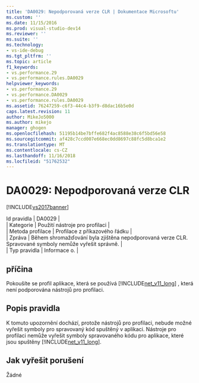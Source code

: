 ```yaml
---
title: 'DA0029: Nepodporovaná verze CLR | Dokumentace Microsoftu'
ms.custom: ''
ms.date: 11/15/2016
ms.prod: visual-studio-dev14
ms.reviewer: ''
ms.suite: ''
ms.technology:
- vs-ide-debug
ms.tgt_pltfrm: ''
ms.topic: article
f1_keywords:
- vs.performance.29
- vs.performance.rules.DA0029
helpviewer_keywords:
- vs.performance.29
- vs.performance.DA0029
- vs.performance.rules.DA0029
ms.assetid: 76247259-c6f3-44c4-b3f9-d8dac16b5e0d
caps.latest.revision: 11
author: MikeJo5000
ms.author: mikejo
manager: ghogen
ms.openlocfilehash: 51195b14be7bffe682f4ac8588e38c6f5bd56e58
ms.sourcegitcommit: af428c7ccd007e668ec0dd8697c88fc5d8bca1e2
ms.translationtype: MT
ms.contentlocale: cs-CZ
ms.lasthandoff: 11/16/2018
ms.locfileid: "51762532"
---
```

# <a name="da0029-unsupported-clr-version"></a>DA0029: Nepodporovaná verze CLR
[!INCLUDE[vs2017banner](../includes/vs2017banner.md)]

Id pravidla | DA0029 |  
| Kategorie | Použití nástroje pro profilaci |  
| Metoda profilace | Profilace z příkazového řádku |  
| Zpráva | Během shromažďování byla zjištěna nepodporovaná verze CLR. Spravované symboly nemůže vyřešit správně. |  
| Typ pravidla | Informace o. |  
  
## <a name="cause"></a>příčina  
 Pokoušíte se profil aplikace, která se používá [!INCLUDE[net_v11_long](../includes/net-v11-long-md.md)] , která není podporována nástrojů pro profilaci.  
  
## <a name="rule-description"></a>Popis pravidla  
 K tomuto upozornění dochází, protože nástrojů pro profilaci, nebude možné vyřešit symboly pro spravovaný kód spuštěný v aplikaci. Nástroje pro profilaci nemůže vyřešit symboly spravovaného kódu pro aplikace, které jsou spuštěny [!INCLUDE[net_v11_long](../includes/net-v11-long-md.md)].  
  
## <a name="how-to-fix-violations"></a>Jak vyřešit porušení  
 Žádné



